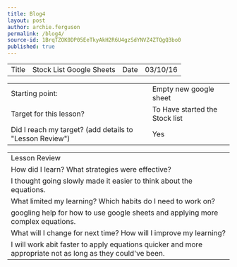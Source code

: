 ```yaml
---
title: Blog4
layout: post
author: archie.ferguson
permalink: /blog4/
source-id: 1BrqTZOK0DP05EeTkyAkH2R6U4gzSdYNVZ4ZTQgQ3bo0
published: true
---
```

<table>
  <tr>
    <td>Title</td>
    <td>Stock List Google Sheets</td>
    <td>Date</td>
    <td>03/10/16</td>
  </tr>
</table>


<table>
  <tr>
    <td>Starting point:</td>
    <td>Empty new google sheet</td>
  </tr>
  <tr>
    <td>Target for this lesson?</td>
    <td>To Have started the Stock list</td>
  </tr>
  <tr>
    <td>Did I reach my target? 
(add details to "Lesson Review")</td>
    <td> Yes</td>
  </tr>
</table>


<table>
  <tr>
    <td>Lesson Review</td>
  </tr>
  <tr>
    <td>How did I learn? What strategies were effective? </td>
  </tr>
  <tr>
    <td>I thought going slowly made it easier to think about the equations.</td>
  </tr>
  <tr>
    <td>What limited my learning? Which habits do I need to work on? </td>
  </tr>
  <tr>
    <td>googling help for how to use google sheets and applying more complex equations.</td>
  </tr>
  <tr>
    <td>What will I change for next time? How will I improve my learning?</td>
  </tr>
  <tr>
    <td>I will work abit faster to apply equations quicker and more appropriate not as long as they could've been.</td>
  </tr>
</table>


